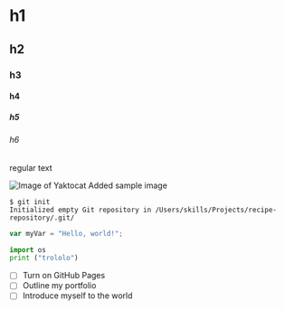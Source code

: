 # h1
## h2
### h3
#### h4
##### h5
###### h6
regular text

![Image of Yaktocat](https://octodex.github.com/images/yaktocat.png)
Added sample image

```
$ git init
Initialized empty Git repository in /Users/skills/Projects/recipe-repository/.git/
```

``` javascript
var myVar = "Hello, world!";
```

``` python
import os
print ("trololo")
```

- [ ] Turn on GitHub Pages
- [ ] Outline my portfolio
- [ ] Introduce myself to the world

